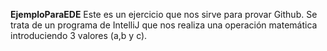 **EjemploParaEDE**
Este es un ejercicio que nos sirve para provar Github. 
Se trata de un programa de IntelliJ que nos realiza una operación 
matemática introduciendo 3 valores (a,b y c). 
